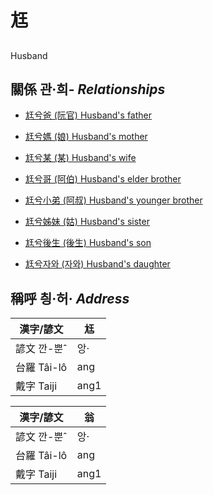 # 尪
## 
Husband

## 關係 관·희- _Relationships_

- [尪兮爸 (阮官) Husband's father](member57.md)

- [尪兮媽 (娘) Husband's mother](member58.md)

- [尪兮某 (某) Husband's wife](member18.md)

- [尪兮哥 (阿伯) Husband's elder brother](member59.md)

- [尪兮小弟 (阿叔) Husband's younger brother](member60.md)

- [尪兮姊妹 (姑) Husband's sister](member61.md)

- [尪兮後生 (後生) Husband's son](member19.md)

- [尪兮자와 (자와) Husband's daughter](member20.md)



## 稱呼 칑·허· _Address_

漢字/諺文 | 尪
--- | ---
諺文 깐-뿐ˆ | 앙·
台羅 Tâi-lô | ang
戴字 Taiji | ang1


漢字/諺文 | 翁
--- | ---
諺文 깐-뿐ˆ | 앙·
台羅 Tâi-lô | ang
戴字 Taiji | ang1



